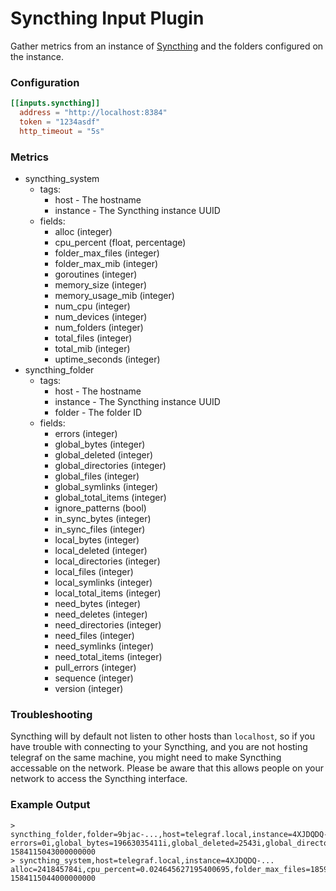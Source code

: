 # Syncthing Input Plugin

Gather metrics from an instance of [Syncthing](https://syncthing.net) and the folders configured on the instance.

### Configuration

```toml
[[inputs.syncthing]]
  address = "http://localhost:8384"
  token = "1234asdf"
  http_timeout = "5s"
```

### Metrics

- syncthing_system
  - tags:
    - host - The hostname
    - instance - The Syncthing instance UUID
  - fields:
    - alloc (integer)
    - cpu_percent (float, percentage)
    - folder_max_files (integer)
    - folder_max_mib (integer)
    - goroutines (integer)
    - memory_size (integer)
    - memory_usage_mib (integer)
    - num_cpu (integer)
    - num_devices (integer)
    - num_folders (integer)
    - total_files (integer)
    - total_mib (integer)
    - uptime_seconds (integer)
- syncthing_folder
  - tags:
    - host - The hostname
    - instance - The Syncthing instance UUID
    - folder - The folder ID
  - fields:
    - errors (integer)
    - global_bytes (integer)
    - global_deleted (integer)
    - global_directories (integer)
    - global_files (integer)
    - global_symlinks (integer)
    - global_total_items (integer)
    - ignore_patterns (bool)
    - in_sync_bytes (integer)
    - in_sync_files (integer)
    - local_bytes (integer)
    - local_deleted (integer)
    - local_directories (integer)
    - local_files (integer)
    - local_symlinks (integer)
    - local_total_items (integer)
    - need_bytes (integer)
    - need_deletes (integer)
    - need_directories (integer)
    - need_files (integer)
    - need_symlinks (integer)
    - need_total_items (integer)
    - pull_errors (integer)
    - sequence (integer)
    - version (integer)

### Troubleshooting

Syncthing will by default not listen to other hosts than `localhost`, so if you have trouble with connecting to your Syncthing, and you are not hosting telegraf on the same machine, you might need to make Syncthing accessable on the network.
Please be aware that this allows people on your network to access the Syncthing interface.

### Example Output

```
> syncthing_folder,folder=9bjac-...,host=telegraf.local,instance=4XJDQDQ-... errors=0i,global_bytes=19663035411i,global_deleted=2543i,global_directories=24i,global_files=212i,global_symlinks=0i,global_total_items=2779i,ignore_patterns=false,in_sync_bytes=19663035411i,in_sync_files=212i,local_bytes=19663035411i,local_deleted=481i,local_directories=24i,local_files=212i,local_symlinks=0i,local_total_items=717i,need_bytes=0i,need_deletes=0i,need_directories=0i,need_files=0i,need_symlinks=0i,need_total_items=0i,pull_errors=0i,sequence=10507i,version=10507i 1584115043000000000
> syncthing_system,host=telegraf.local,instance=4XJDQDQ-... alloc=241845784i,cpu_percent=0.024645627195400695,folder_max_files=185995i,folder_max_mib=725111i,goroutines=107i,memory_size=3945i,memory_usage_mib=522i,num_cpu=2i,num_devices=6i,num_folders=4i,total_files=227277i,total_mib=853776i,uptime_seconds=3268505i 1584115044000000000
```

[syncthing]: https://www.syncthing.net
